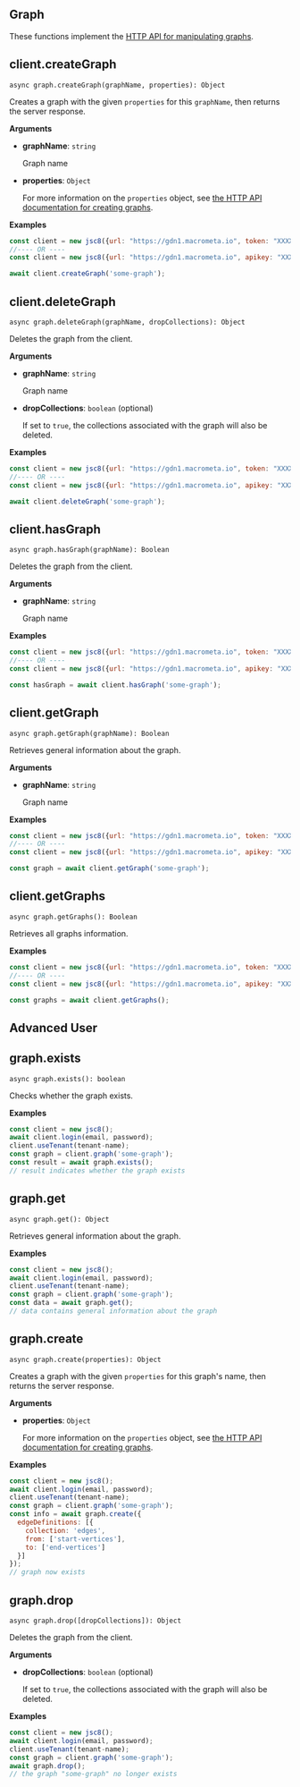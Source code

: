 ## Graph 

These functions implement the [HTTP API for manipulating graphs](https://developer.document360.io/docs/graphs).

## client.createGraph

`async graph.createGraph(graphName, properties): Object`

Creates a graph with the given `properties` for this `graphName`, then returns the server response.

**Arguments**

- **graphName**: `string`

  Graph name

- **properties**: `Object`

  For more information on the `properties` object, see  [the HTTP API documentation for creating graphs](https://developer.document360.io/docs/graphs).

**Examples**

```js
const client = new jsc8({url: "https://gdn1.macrometa.io", token: "XXXX"});
//---- OR ----
const client = new jsc8({url: "https://gdn1.macrometa.io", apikey: "XXXX"});

await client.createGraph('some-graph');
```

## client.deleteGraph

`async graph.deleteGraph(graphName, dropCollections): Object`

Deletes the graph from the client.

**Arguments**

- **graphName**: `string`

  Graph name

- **dropCollections**: `boolean` (optional)

  If set to `true`, the collections associated with the graph will also be deleted.

**Examples**

```js
const client = new jsc8({url: "https://gdn1.macrometa.io", token: "XXXX"});
//---- OR ----
const client = new jsc8({url: "https://gdn1.macrometa.io", apikey: "XXXX"});

await client.deleteGraph('some-graph');
```

## client.hasGraph

`async graph.hasGraph(graphName): Boolean`

Deletes the graph from the client.

**Arguments**

- **graphName**: `string`

  Graph name

**Examples**

```js
const client = new jsc8({url: "https://gdn1.macrometa.io", token: "XXXX"});
//---- OR ----
const client = new jsc8({url: "https://gdn1.macrometa.io", apikey: "XXXX"});

const hasGraph = await client.hasGraph('some-graph');
```

## client.getGraph

`async graph.getGraph(graphName): Boolean`

Retrieves general information about the graph.

**Arguments**

- **graphName**: `string`

  Graph name

**Examples**

```js
const client = new jsc8({url: "https://gdn1.macrometa.io", token: "XXXX"});
//---- OR ----
const client = new jsc8({url: "https://gdn1.macrometa.io", apikey: "XXXX"});

const graph = await client.getGraph('some-graph');
```

## client.getGraphs

`async graph.getGraphs(): Boolean`

Retrieves all graphs information.

**Examples**

```js
const client = new jsc8({url: "https://gdn1.macrometa.io", token: "XXXX"});
//---- OR ----
const client = new jsc8({url: "https://gdn1.macrometa.io", apikey: "XXXX"});

const graphs = await client.getGraphs();
```

## Advanced User

## graph.exists

`async graph.exists(): boolean`

Checks whether the graph exists.

**Examples**

```js
const client = new jsc8();
await client.login(email, password);
client.useTenant(tenant-name);
const graph = client.graph('some-graph');
const result = await graph.exists();
// result indicates whether the graph exists
```

## graph.get

`async graph.get(): Object`

Retrieves general information about the graph.

**Examples**

```js
const client = new jsc8();
await client.login(email, password);
client.useTenant(tenant-name);
const graph = client.graph('some-graph');
const data = await graph.get();
// data contains general information about the graph
```

## graph.create

`async graph.create(properties): Object`

Creates a graph with the given `properties` for this graph's name, then returns the server response.

**Arguments**

- **properties**: `Object`

  For more information on the `properties` object, see  [the HTTP API documentation for creating graphs](https://developer.document360.io/docs/graphs).

**Examples**

```js
const client = new jsc8();
await client.login(email, password);
client.useTenant(tenant-name);
const graph = client.graph('some-graph');
const info = await graph.create({
  edgeDefinitions: [{
    collection: 'edges',
    from: ['start-vertices'],
    to: ['end-vertices']
  }]
});
// graph now exists
```

## graph.drop

`async graph.drop([dropCollections]): Object`

Deletes the graph from the client.

**Arguments**

- **dropCollections**: `boolean` (optional)

  If set to `true`, the collections associated with the graph will also be deleted.

**Examples**

```js
const client = new jsc8();
await client.login(email, password);
client.useTenant(tenant-name);
const graph = client.graph('some-graph');
await graph.drop();
// the graph "some-graph" no longer exists
```

